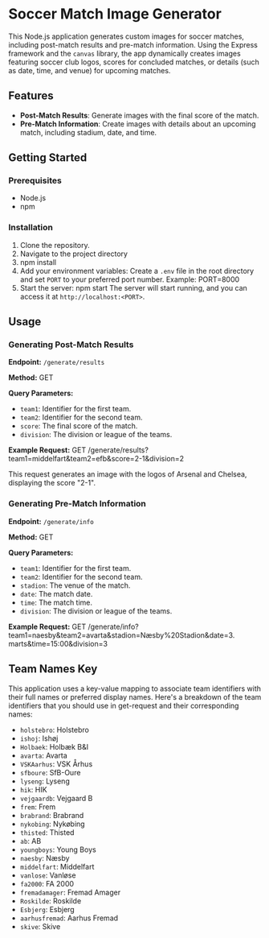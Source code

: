 # Soccer Match Image Generator

This Node.js application generates custom images for soccer matches, including post-match results and pre-match information. Using the Express framework and the `canvas` library, the app dynamically creates images featuring soccer club logos, scores for concluded matches, or details (such as date, time, and venue) for upcoming matches.

## Features

- **Post-Match Results**: Generate images with the final score of the match.
- **Pre-Match Information**: Create images with details about an upcoming match, including stadium, date, and time.

## Getting Started

### Prerequisites

- Node.js
- npm

### Installation

1. Clone the repository.
2. Navigate to the project directory
3. npm install
4. Add your environment variables:
Create a `.env` file in the root directory and set `PORT` to your preferred port number. Example:
PORT=8000
5. Start the server:
npm start
The server will start running, and you can access it at `http://localhost:<PORT>`.


## Usage

### Generating Post-Match Results

**Endpoint:** `/generate/results`

**Method:** GET

**Query Parameters:**

- `team1`: Identifier for the first team.
- `team2`: Identifier for the second team.
- `score`: The final score of the match.
- `division`: The division or league of the teams.

**Example Request:**
GET /generate/results?team1=middelfart&team2=efb&score=2-1&division=2

This request generates an image with the logos of Arsenal and Chelsea, displaying the score "2-1".

### Generating Pre-Match Information

**Endpoint:** `/generate/info`

**Method:** GET

**Query Parameters:**

- `team1`: Identifier for the first team.
- `team2`: Identifier for the second team.
- `stadion`: The venue of the match.
- `date`: The match date.
- `time`: The match time.
- `division`: The division or league of the teams.

**Example Request:**
GET /generate/info?team1=naesby&team2=avarta&stadion=Næsby%20Stadion&date=3. marts&time=15:00&division=3

## Team Names Key

This application uses a key-value mapping to associate team identifiers with their full names or preferred display names. Here's a breakdown of the team identifiers that you should use in get-request and their corresponding names:

- `holstebro`: Holstebro
- `ishoj`: Ishøj
- `Holbaek`: Holbæk B&I
- `avarta`: Avarta
- `VSKAarhus`: VSK Århus
- `sfboure`: SfB-Oure
- `lyseng`: Lyseng
- `hik`: HIK
- `vejgaardb`: Vejgaard B
- `frem`: Frem
- `brabrand`: Brabrand
- `nykobing`: Nykøbing
- `thisted`: Thisted
- `ab`: AB
- `youngboys`: Young Boys
- `naesby`: Næsby
- `middelfart`: Middelfart
- `vanlose`: Vanløse
- `fa2000`: FA 2000
- `fremadamager`: Fremad Amager
- `Roskilde`: Roskilde
- `Esbjerg`: Esbjerg
- `aarhusfremad`: Aarhus Fremad
- `skive`: Skive